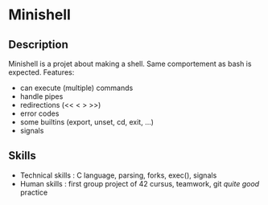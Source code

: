 # Minishell

## Description

Minishell is a projet about making a shell. Same comportement as bash is expected.
Features:
* can execute (multiple) commands
* handle pipes
* redirections (<< < > >>)
* error codes
* some builtins (export, unset, cd, exit, ...)
* signals

## Skills

* Technical skills : C language, parsing, forks, exec(), signals
* Human skills : first group project of 42 cursus, teamwork, git _quite good_ practice
